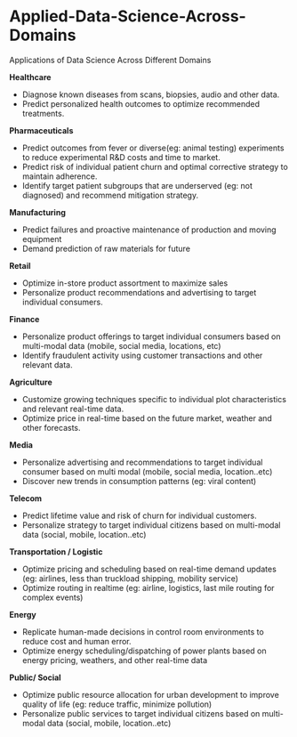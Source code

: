 # Applied-Data-Science-Across-Domains
Applications of Data Science Across Different Domains

**Healthcare**
- Diagnose known diseases from scans, biopsies, audio and other data.
- Predict personalized health outcomes to optimize recommended treatments.

**Pharmaceuticals**

- Predict outcomes from fever or diverse(eg: animal testing) experiments to reduce experimental R&D costs and time to market.
- Predict risk of individual patient churn and optimal corrective strategy to maintain adherence.
- Identify target patient subgroups that are underserved (eg: not diagnosed) and recommend mitigation strategy.

**Manufacturing**

- Predict failures and proactive maintenance of production and moving equipment
- Demand prediction of raw materials for future

  

**Retail**

- Optimize in-store product assortment to maximize sales
- Personalize product recommendations and advertising to target individual consumers.

  

**Finance**

- Personalize product offerings to target individual consumers based on multi-modal data (mobile, social media, locations, etc)
- Identify fraudulent activity using customer transactions and other relevant data.

  

**Agriculture**

- Customize growing techniques specific to individual plot characteristics and relevant real-time data.
- Optimize price in real-time based on the future market, weather and other forecasts.

  

**Media**

- Personalize advertising and recommendations to target individual consumer based on multi modal (mobile, social media, location..etc)
- Discover new trends in consumption patterns (eg: viral content)

  

**Telecom**

- Predict lifetime value and risk of churn for individual customers.
- Personalize strategy to target individual citizens based on multi-modal data (social, mobile, location..etc)

  

  

**Transportation / Logistic**

- Optimize pricing and scheduling based on real-time demand updates (eg: airlines, less than truckload shipping, mobility service)
- Optimize routing in realtime (eg: airline, logistics, last mile routing for complex events)

**Energy**

- Replicate human-made decisions in control room environments to reduce cost and human error.
- Optimize energy scheduling/dispatching of power plants based on energy pricing, weathers, and other real-time data

  

**Public/ Social**

- Optimize public resource allocation for urban development to improve quality of life (eg: reduce traffic, minimize pollution)
- Personalize public services to target individual citizens based on multi-modal data (social, mobile, location..etc)
